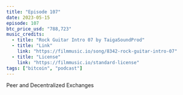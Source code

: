 ```yaml
---
title: "Episode 107"
date: 2023-05-15
episode: 107
btc_price_usd: "788,723"
music_credits:
  - title: "Rock Guitar Intro 07 by TaigaSoundProd"
  - title: "Link"
    link: "https://filmmusic.io/song/8342-rock-guitar-intro-07"
  - title: "License"
    link: "https://filmmusic.io/standard-license"
tags: ["bitcoin", "podcast"]
---
```


Peer and Decentralized Exchanges